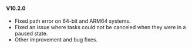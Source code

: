 #### V10.2.0

- Fixed path error on 64-bit and ARM64 systems.
- Fixed an issue where tasks could not be canceled when they were in a paused state.
- Other improvement and bug fixes.
